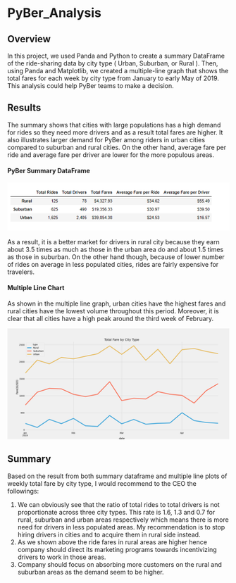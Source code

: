 # PyBer_Analysis
## Overview
In this project, we used Panda and Python to create a summary DataFrame of the ride-sharing data by city type ( Urban, Suburban, or Rural ). Then, using Panda and Matplotlib, we created a multiple-line graph that shows the total fares for each week by city type from January to early May of 2019. This analysis could help PyBer teams to make a decision.

## Results
The summary shows that cities with large populations has a high demand for rides so they need more drivers and as a result total fares are higher. It also illustrates larger demand for PyBer among riders in urban cities compared to suburban and rural cities.
On the other hand, average fare per ride and average fare per driver are lower for the more populous areas.

#### PyBer Summary DataFrame 

![summary dataframe.png](https://github.com/tjavaheripour/PyBer_Analysis/blob/main/analysis/summary%20dataframe.PNG)

As a result, it is a better market for drivers in rural city because they earn about 3.5 times as much as those in the urban area do and about 1.5 times as those in suburban.  On the other hand though, because of lower number of rides on average in less populated cities, rides are fairly expensive for travelers.
#### Multiple Line Chart
As shown in the multiple line graph, urban cities have the highest fares and rural cities have the lowest volume throughout this period. Moreover, it is clear that all cities have a high peak around the third week of February.

![PyBer_fare_summary.png](https://github.com/tjavaheripour/PyBer_Analysis/blob/main/analysis/PyBer_fare_summary.png)

## Summary
Based on the result from both summary dataframe and multiple line plots of weekly total fare by city type, I would recommend to the CEO the followings:

1. We can obviously see that the ratio of total rides to total drivers is not proportionate across three city types.  This rate is 1.6, 1.3 and 0.7 for rural, suburban and urban areas respectively which means there is more need for drivers in less populated areas.  My recommendation is to stop hiring drivers in cities and to acquire them in rural side instead. 
2. As we shown above the ride fares in rural areas are higher hence company should direct its marketing programs towards incentivizing drivers to work in those areas.
3. Company should focus on absorbing more customers on the rural and suburban areas as the demand seem to be higher.
